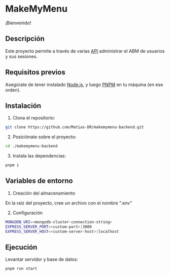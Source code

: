 # MakeMyMenu

¡Bienvenido!

## Descripción

Este proyecto permite a través de varias [API](https://es.wikipedia.org/wiki/API) administrar el ABM de usuarios y sus sesiones.

## Requisitos previos

Asegúrate de tener instalado [Node.js](https://nodejs.org/en), y luego [PNPM](https://pnpm.io/) en tu máquina (en ese orden).

## Instalación

1. Clona el repositorio:

  ```bash
  git clone https://github.com/Matias-DR/makemymenu-backend.git
  ```

2. Posiciónate sobre el proyecto:

  ```bash
  cd ./makemymenu-backend
  ```

3. Instala las dependencias:

  ```bash
  pnpm i
  ```

## Variables de entorno

1. Creación del almacenamiento

En la raíz del proyecto, cree un archivo con el nombre ".env"

2. Configuración

  ```bash
  MONGODB_URI=<mongodb-cluster-connection-string>
  EXPRESS_SERVER_PORT=<custom-port>|3000
  EXPRESS_SERVER_HOST=<custom-server-host>|localhost
  ```
## Ejecución

Levantar servidor y base de datos:

  ```bash
  pnpm run start
  ```